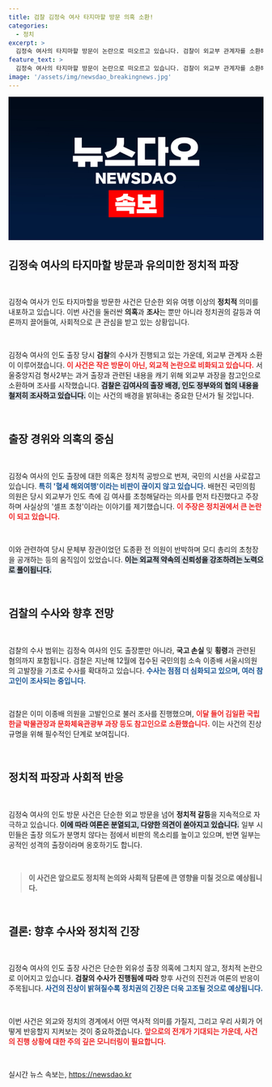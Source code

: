 ```yaml
---
title: 검찰 김정숙 여사 타지마할 방문 의혹 소환!
categories:
  - 정치
excerpt: >
  김정숙 여사의 타지마할 방문이 논란으로 떠오르고 있습니다. 검찰이 외교부 관계자를 소환해 ‘셀프 초청’ 의혹을 조사하며, 혈세 문제를 둘러싼 진실 공방이 가열되고 있습니다.
feature_text: >
  김정숙 여사의 타지마할 방문이 논란으로 떠오르고 있습니다. 검찰이 외교부 관계자를 소환해 ‘셀프 초청’ 의혹을 조사하며, 혈세 문제를 둘러싼 진실 공방이 가열되고 있습니다.
image: '/assets/img/newsdao_breakingnews.jpg'
---
```


<p><img src="/assets/img/newsdao_breakingnews.jpg" alt="implanttips 속보" /></p>

<h2 data-ke-size="size26">김정숙 여사의 타지마할 방문과 유의미한 정치적 파장</h2>

<p data-ke-size="size16">&nbsp;</p>

<p>김정숙 여사가 인도 타지마할을 방문한 사건은 단순한 외유 여행 이상의 <b>정치적</b> 의미를 내포하고 있습니다. 이번 사건을 둘러싼 <b>의혹</b>과 <b>조사</b>는 뿐만 아니라 정치권의 갈등과 여론까지 끌어들여, 사회적으로 큰 관심을 받고 있는 상황입니다. </p>

<p data-ke-size="size16">&nbsp;</p>

<p>김정숙 여사의 인도 출장 당시 <b>검찰</b>의 수사가 진행되고 있는 가운데, 외교부 관계자 소환이 이루어졌습니다. <b><span style="color: #ee2323;">이 사건은 작은 방문이 아닌, 외교적 논란으로 비화되고 있습니다.</span></b> 서울중앙지검 형사2부는 과거 출장과 관련된 내용을 캐기 위해 외교부 과장을 참고인으로 소환하며 조사를 시작했습니다. <b><span style="background-color: #21538527;">검찰은 김여사의 출장 배경, 인도 정부와의 협의 내용을 철저히 조사하고 있습니다.</span></b> 이는 사건의 배경을 밝혀내는 중요한 단서가 될 것입니다.</p>

<p data-ke-size="size16">&nbsp;</p>

<h2 data-ke-size="size26">출장 경위와 의혹의 중심</h2>

<p data-ke-size="size16">&nbsp;</p>

<p>김정숙 여사의 인도 출장에 대한 의혹은 정치적 공방으로 번져, 국민의 시선을 사로잡고 있습니다. <b><span style="color: #1a5490;">특히 '혈세 해외여행'이라는 비판이 끊이지 않고 있습니다.</span></b> 배현진 국민의힘 의원은 당시 외교부가 인도 측에 김 여사를 초청해달라는 의사를 먼저 타진했다고 주장하며 사실상의 '셀프 초청'이라는 이야기를 제기했습니다. <b><span style="color: #ee2323;">이 주장은 정치권에서 큰 논란이 되고 있습니다.</span></b> </p>

<p data-ke-size="size16">&nbsp;</p>

<p>이와 관련하여 당시 문체부 장관이었던 도종환 전 의원이 반박하며 모디 총리의 초청장을 공개하는 등의 움직임이 있었습니다. <b><span style="background-color: #21538527;">이는 외교적 약속의 신뢰성을 강조하려는 노력으로 풀이됩니다.</span></b> </p>

<p data-ke-size="size16">&nbsp;</p>

<h2 data-ke-size="size26">검찰의 수사와 향후 전망</h2>

<p data-ke-size="size16">&nbsp;</p>

<p>검찰의 수사 범위는 김정숙 여사의 인도 출장뿐만 아니라, <b>국고 손실</b> 및 <b>횡령</b>과 관련된 혐의까지 포함됩니다. 검찰은 지난해 12월에 접수된 국민의힘 소속 이종배 서울시의원의 고발장을 기초로 수사를 확대하고 있습니다. <b><span style="color: #1a5490;">수사는 점점 더 심화되고 있으며, 여러 참고인이 조사되는 중입니다.</span></b></p>

<p data-ke-size="size16">&nbsp;</p>

<p>검찰은 이미 이종배 의원을 고발인으로 불러 조사를 진행했으며, <b><span style="color: #ee2323;">이달 들어 김일환 국립 한글 박물관장과 문화체육관광부 과장 등도 참고인으로 소환했습니다.</span></b> 이는 사건의 진상 규명을 위해 필수적인 단계로 보여집니다.</p>

<p data-ke-size="size16">&nbsp;</p>

<h2 data-ke-size="size26">정치적 파장과 사회적 반응</h2>

<p data-ke-size="size16">&nbsp;</p>

<p>김정숙 여사의 인도 방문 사건은 단순한 외교 방문을 넘어 <b>정치적 갈등</b>을 지속적으로 자극하고 있습니다. <b><span style="background-color: #21538527;">이에 따라 여론은 분열되고, 다양한 의견이 쏟아지고 있습니다.</span></b> 일부 시민들은 출장 의도가 분명치 않다는 점에서 비판의 목소리를 높이고 있으며, 반면 일부는 공적인 성격의 출장이라며 옹호하기도 합니다.</p>

<p data-ke-size="size16">&nbsp;</p>

<blockquote>
<b>이 사건은 앞으로도 정치적 논의와 사회적 담론에 큰 영향을 미칠 것으로 예상됩니다.</b>
</blockquote>

<p data-ke-size="size16">&nbsp;</p>

<h2 data-ke-size="size26">결론: 향후 수사와 정치적 긴장</h2>

<p data-ke-size="size16">&nbsp;</p>

<p>김정숙 여사의 인도 출장 사건은 단순한 외유성 출장 의혹에 그치지 않고, 정치적 논란으로 이어지고 있습니다. <b>검찰의 수사가 진행됨에 따라</b> 향후 사건의 진전과 여론의 반응이 주목됩니다. <b><span style="color: #1a5490;">사건의 진상이 밝혀질수록 정치권의 긴장은 더욱 고조될 것으로 예상됩니다.</span></b></p>

<p data-ke-size="size16">&nbsp;</p>

<p>이번 사건은 외교와 정치의 경계에서 어떤 역사적 의미를 가질지, 그리고 우리 사회가 어떻게 반응할지 지켜보는 것이 중요하겠습니다. <b><span style="color: #ee2323;">앞으로의 전개가 기대되는 가운데, 사건의 진행 상황에 대한 주의 깊은 모니터링이 필요합니다.</span></b></p>

<p data-ke-size="size16">&nbsp;</p>
실시간 뉴스 속보는, <a href="https://newsdao.kr" rel="dofollow">https://newsdao.kr</a>


